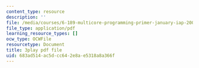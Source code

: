 ```yaml
---
content_type: resource
description: ''
file: /media/courses/6-189-multicore-programming-primer-january-iap-2007/683ad514ac5dcc642e8ae5318a8a366f_SR6dDuTbEwo.pdf
file_type: application/pdf
learning_resource_types: []
ocw_type: OCWFile
resourcetype: Document
title: 3play pdf file
uid: 683ad514-ac5d-cc64-2e8a-e5318a8a366f
---
```


